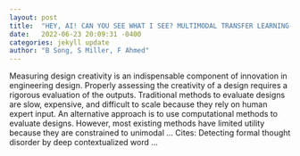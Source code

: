 ```yaml
---
layout: post
title:  "HEY, AI! CAN YOU SEE WHAT I SEE? MULTIMODAL TRANSFER LEARNING-BASED DESIGN METRICS PREDICTION FOR SKETCHES WITH TEXT …"
date:   2022-06-23 20:09:31 -0400
categories: jekyll update
author: "B Song, S Miller, F Ahmed"
---
```

Measuring design creativity is an indispensable component of innovation in engineering design. Properly assessing the creativity of a design requires a rigorous evaluation of the outputs. Traditional methods to evaluate designs are slow, expensive, and difficult to scale because they rely on human expert input. An alternative approach is to use computational methods to evaluate designs. However, most existing methods have limited utility because they are constrained to unimodal …
Cites: ‪Detecting formal thought disorder by deep contextualized word …‬  